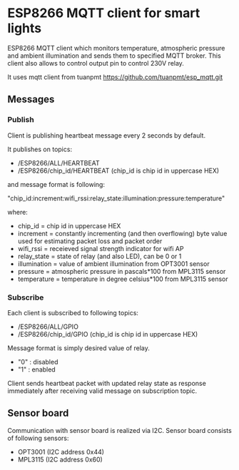 # ESP8266 MQTT client for smart lights
ESP8266 MQTT client which monitors temperature, atmospheric pressure and ambient illumination and sends them to specified MQTT broker. This client also allows to control output pin to control 230V relay.

It uses mqtt client from tuanpmt https://github.com/tuanpmt/esp_mqtt.git

## Messages
### Publish
Client is publishing heartbeat message every 2 seconds by default.

It publishes on topics:
- /ESP8266/ALL/HEARTBEAT 
- /ESP8266/chip_id/HEARTBEAT (chip_id is chip id in uppercase HEX)

and message format is following:

"chip_id:increment:wifi_rssi:relay_state:illumination:pressure:temperature"

where:
- chip_id = chip id in uppercase HEX
- increment = constantly incrementing (and then overflowing) byte value used for estimating packet loss and packet order
- wifi_rssi = receieved signal strength indicator for wifi AP
- relay_state = state of relay (and also LED), can be 0 or 1
- illumination = value of ambient illumination from OPT3001 sensor
- pressure = atmospheric pressure in pascals*100 from MPL3115 sensor
- temperature = temperature in degree celsius*100 from MPL3115 sensor

### Subscribe
Each client is subscribed to following topics:
- /ESP8266/ALL/GPIO
- /ESP8266/chip_id/GPIO (chip_id is chip id in uppercase HEX)

Message format is simply desired value of relay.
- "0" : disabled
- "1" : enabled

Client sends heartbeat packet with updated relay state as response immediately after receiving valid message on subscription topic.

## Sensor board
Communication with sensor board is realized via I2C.
Sensor board consists of following sensors:
- OPT3001 (I2C address 0x44)
- MPL3115 (I2C address 0x60)
